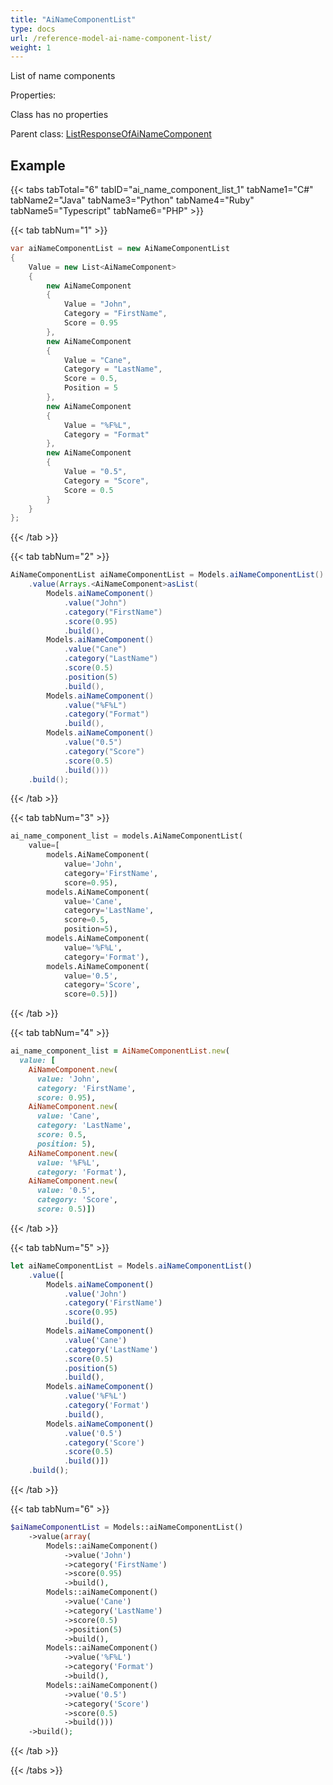 ```yaml
---
title: "AiNameComponentList"
type: docs
url: /reference-model-ai-name-component-list/
weight: 1
---
```

List of name components             

Properties:

Class has no properties

Parent class: [ListResponseOfAiNameComponent](/email/reference-model-list-response-of-ai-name-component/)

## Example

{{< tabs tabTotal="6" tabID="ai_name_component_list_1" tabName1="C#" tabName2="Java" tabName3="Python" tabName4="Ruby" tabName5="Typescript" tabName6="PHP" >}}

{{< tab tabNum="1" >}}

```csharp
var aiNameComponentList = new AiNameComponentList
{
    Value = new List<AiNameComponent>
    {
        new AiNameComponent
        {
            Value = "John",
            Category = "FirstName",
            Score = 0.95
        },
        new AiNameComponent
        {
            Value = "Cane",
            Category = "LastName",
            Score = 0.5,
            Position = 5
        },
        new AiNameComponent
        {
            Value = "%F%L",
            Category = "Format"
        },
        new AiNameComponent
        {
            Value = "0.5",
            Category = "Score",
            Score = 0.5
        }
    }
};
```

{{< /tab >}}

{{< tab tabNum="2" >}}

```java
AiNameComponentList aiNameComponentList = Models.aiNameComponentList()
    .value(Arrays.<AiNameComponent>asList(
        Models.aiNameComponent()
            .value("John")
            .category("FirstName")
            .score(0.95)
            .build(),
        Models.aiNameComponent()
            .value("Cane")
            .category("LastName")
            .score(0.5)
            .position(5)
            .build(),
        Models.aiNameComponent()
            .value("%F%L")
            .category("Format")
            .build(),
        Models.aiNameComponent()
            .value("0.5")
            .category("Score")
            .score(0.5)
            .build()))
    .build();
```

{{< /tab >}}

{{< tab tabNum="3" >}}

```python
ai_name_component_list = models.AiNameComponentList(
    value=[
        models.AiNameComponent(
            value='John',
            category='FirstName',
            score=0.95),
        models.AiNameComponent(
            value='Cane',
            category='LastName',
            score=0.5,
            position=5),
        models.AiNameComponent(
            value='%F%L',
            category='Format'),
        models.AiNameComponent(
            value='0.5',
            category='Score',
            score=0.5)])
```

{{< /tab >}}

{{< tab tabNum="4" >}}

```ruby
ai_name_component_list = AiNameComponentList.new(
  value: [
    AiNameComponent.new(
      value: 'John',
      category: 'FirstName',
      score: 0.95),
    AiNameComponent.new(
      value: 'Cane',
      category: 'LastName',
      score: 0.5,
      position: 5),
    AiNameComponent.new(
      value: '%F%L',
      category: 'Format'),
    AiNameComponent.new(
      value: '0.5',
      category: 'Score',
      score: 0.5)])
```

{{< /tab >}}

{{< tab tabNum="5" >}}

```typescript
let aiNameComponentList = Models.aiNameComponentList()
    .value([
        Models.aiNameComponent()
            .value('John')
            .category('FirstName')
            .score(0.95)
            .build(),
        Models.aiNameComponent()
            .value('Cane')
            .category('LastName')
            .score(0.5)
            .position(5)
            .build(),
        Models.aiNameComponent()
            .value('%F%L')
            .category('Format')
            .build(),
        Models.aiNameComponent()
            .value('0.5')
            .category('Score')
            .score(0.5)
            .build()])
    .build();
```

{{< /tab >}}

{{< tab tabNum="6" >}}

```php
$aiNameComponentList = Models::aiNameComponentList()
    ->value(array(
        Models::aiNameComponent()
            ->value('John')
            ->category('FirstName')
            ->score(0.95)
            ->build(),
        Models::aiNameComponent()
            ->value('Cane')
            ->category('LastName')
            ->score(0.5)
            ->position(5)
            ->build(),
        Models::aiNameComponent()
            ->value('%F%L')
            ->category('Format')
            ->build(),
        Models::aiNameComponent()
            ->value('0.5')
            ->category('Score')
            ->score(0.5)
            ->build()))
    ->build();
```

{{< /tab >}}

{{< /tabs >}}

